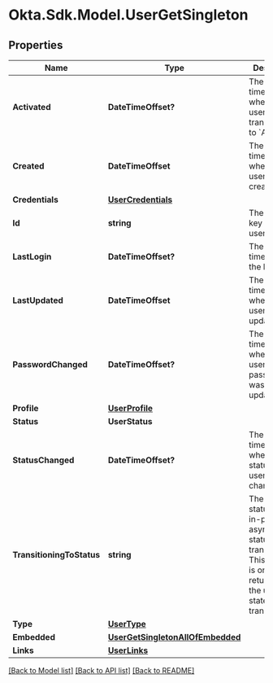 # Okta.Sdk.Model.UserGetSingleton

## Properties

Name | Type | Description | Notes
------------ | ------------- | ------------- | -------------
**Activated** | **DateTimeOffset?** | The timestamp when the user status transitioned to &#x60;ACTIVE&#x60; | [optional] [readonly] 
**Created** | **DateTimeOffset** | The timestamp when the user was created | [optional] [readonly] 
**Credentials** | [**UserCredentials**](UserCredentials.md) |  | [optional] 
**Id** | **string** | The unique key for the user | [optional] [readonly] 
**LastLogin** | **DateTimeOffset?** | The timestamp of the last login | [optional] [readonly] 
**LastUpdated** | **DateTimeOffset** | The timestamp when the user was last updated | [optional] [readonly] 
**PasswordChanged** | **DateTimeOffset?** | The timestamp when the user&#39;s password was last updated | [optional] [readonly] 
**Profile** | [**UserProfile**](UserProfile.md) |  | [optional] 
**Status** | **UserStatus** |  | [optional] 
**StatusChanged** | **DateTimeOffset?** | The timestamp when the status of the user last changed | [optional] [readonly] 
**TransitioningToStatus** | **string** | The target status of an in-progress asynchronous status transition. This property is only returned if the user&#39;s state is transitioning. | [optional] [readonly] 
**Type** | [**UserType**](UserType.md) |  | [optional] 
**Embedded** | [**UserGetSingletonAllOfEmbedded**](UserGetSingletonAllOfEmbedded.md) |  | [optional] 
**Links** | [**UserLinks**](UserLinks.md) |  | [optional] 

[[Back to Model list]](../README.md#documentation-for-models) [[Back to API list]](../README.md#documentation-for-api-endpoints) [[Back to README]](../README.md)

